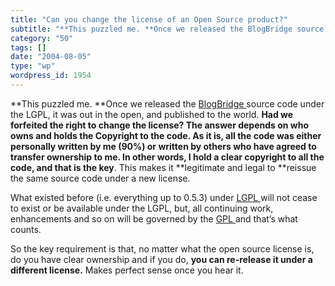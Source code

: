 ```yaml
---
title: "Can you change the license of an Open Source product?"
subtitle: "**This puzzled me. **Once we released the BlogBridge source code under ..."
category: "50"
tags: []
date: "2004-08-05"
type: "wp"
wordpress_id: 1954
---
```

**This puzzled me. **Once we released the [BlogBridge ](http://www.blogbridge.com)source code under the LGPL, it was out in the open, and published to the world. **Had we forfeited the right to change the license? **The answer depends on who owns and holds the Copyright to the code.
As it is, all the code was either personally written by me (90%) or written by others who have agreed to transfer ownership to me. In other words,** I hold a clear copyright to all the code, and that is the key**. This makes it **legitimate and legal to **reissue the same source code under a new license. 

What existed before (i.e. everything up to 0.5.3) under [LGPL ](http://www.gnu.org/copyleft/lesser.html)will not cease to exist or be available under the LGPL, but, all continuing work, enhancements and so on will be governed by the [GPL ](http://www.gnu.org/copyleft/gpl.html)and that’s what counts.

So the key requirement is that, no matter what the open source license is, do you have clear ownership and if you do, **you can re-release it under a different license.** Makes perfect sense once you hear it.